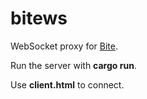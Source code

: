 # bitews

WebSocket proxy for [Bite](https://github.com/alvivar/bite).

Run the server with **cargo run**.

Use **client.html** to connect.
